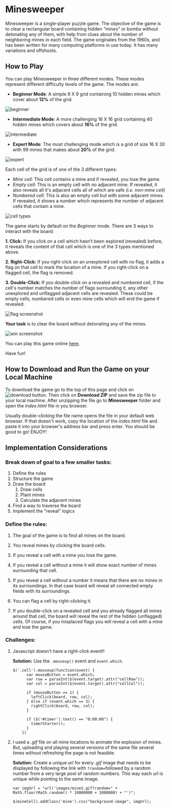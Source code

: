 # Minesweeper

Minesweeper is a single-player puzzle game. The objective of the game is to clear a rectangular board containing hidden *"mines"* or bombs without detonating any of them, with help from clues about the number of neighboring mines in each field. The game originates from the 1960s, and has been written for many computing platforms in use today. It has many variations and offshoots.

## How to Play
You can play Minesweeper in three different modes. These modes represent different difficulty levels of the game. The modes are:

- __Beginner Mode__: A simple 9 X 9 grid containing 10 hidden mines which cover about **12%** of the grid.

![beginner](images/beginner-screenshot.png)

- __Intermediate Mode__: A more challenging 16 X 16 grid containing 40 hidden mines which covers about **16%** of the grid.

![intermediate](images/intermediate-screenshot.png)

- __Expert Mode__: The most challenging mode which is a grid of size 16 X 30 with 99 mines that makes about **20%** of the grid.

![expert](images/expert-screenshot.png)

Each cell of the grid is of one of the 3 different types:

- *Mine cell:* This cell contains a mine and if revealed, you lose the game.
- *Empty cell:* This is an empty cell with no adjacent mine. If revealed, it also reveals all it's adjacent cells all of which are safe *(i.e. non-mine cell)*
- *Numbered cell:* This is also an empty cell but with some adjacent mines. If revealed, it shows a number which represents the number of adjacent cells that contain a mine.

![cell types](images/cell-types.png)

The game starts by default on the *Beginner* mode. There are 3 ways to interact with the board:

**1. Click:** If you click on a cell which hasn't been explored (revealed) before, it reveals the content of that cell which is one of the 3 types mentioned above.

**2. Right-Click:** If you right-click on an unexplored cell with no flag, it adds a flag on that cell to mark the location of a mine. If you right-click on a flagged cell, the flag is removed.

**3. Double-Click:** If you double-click on a revealed and numbered cell, if the cell's number matches the number of flags surrounding it, any other unexplored and unflagged adjacent cells are revealed. These could be empty cells, numbered cells or even mine cells which will end the game if revealed.

![flag screenshot](images/flag-screenshot.png)

**Your task** is to clear the board without detonating any of the mines.

![win screenshot](images/win-screenshot.png)


You can play this game online [here](https://alijy.github.io/Minesweeper/). 

Have fun!


## How to Download and Run the Game on your Local Machine
To download the game go to the top of this page and click on ![download button](images/download-link.png). Then click on **Download ZIP** and save the zip file to your local machine. After unzipping the file go to **Minesweeper** folder and open the *index.html* file in you browser. 

Usually double-clicking the file name opens the file in your default web browser. If that doesn't work, copy the location of the *index.html* file and paste it into your browser's address bar and press enter. You should be good to go! ENJOY!


## Implementation Considerations

### Break down of goal to a few smaller tasks:

1. Define the rules
2. Structure the game
3. Draw the board
	1. Draw cells
	2. Plant mines
	3. Calculate the adjacent mines
7. Find a way to traverse the board
8. Implement the "reveal" logics


### Define the rules:

1. The goal of the game is to find all mines on the board.

2. You reveal mines by clicking the board cells.

3. If you reveal a cell with a mine you lose the game.
4. If you reveal a cell without a mine it will show exact number of mines surrounding that cell.
5. If you reveal a cell without a number it means that there are no mines in its surroundings. In that case board will reveal all connected empty fields with its surroundings.
6. You can flag a cell by right-clicking it.
7. If you double-click on a revealed cell and you already flagged all mines around that cell, the board will reveal the rest of the hidden (unflagged) cells. Of course, if you misplaced flags you will reveal a cell with a mine and lose the game.

### Challenges:

1. Javascript doesn't have a right-click event!!

	**Solution:** Use the ```.mouseup()``` event and ```event.which```.
	
	```
	$('.cell').mouseup(function(event) {
	      var mouseButton = event.which;
	      var row = parseInt($(event.target).attr("cellRow"));
	      var col = parseInt($(event.target).attr("cellCol"));
	
	      if (mouseButton == 1) {
	        leftClick(board, row, col);
	      } else if (event.which == 3) {
	        rightClick(board, row, col);
	      }
	
	      if ($('#timer').text() == "0:00:00") {
	        timerStarter();
	      }
	    })
	
	```


2. I used a *.gif* file on all mine locations to animate the explosion of mines. But, uploading and playing several versions of the same file several times without refreshing the page is not feasible.

	**Solution:** Create a unique url for every *.gif* image that needs to be displayed by following the link with ```?random=```followed by a random number from a very large pool of random numbers. This way each url is unique while pointing to the same image.
	
	```
	var imgUrl = "url('images/mine1.gif?random=" + Math.floor(Math.random() * 10000000 + 1000000) + "')";
	
	$(mineCell).addClass('mine').css("background-image", imgUrl);
	
	```

<!--## TODO
- ~~fix the *Play Again?* button~~
- ~~fix the flagged cells issue~~
- ~~implement the mine count down~~
- ~~implement the timer~~
- ~~implement **rule 7** above~~
- ~~add explosion animation~~
- replace numbers with pictures
- ~~add audio~~
- ~~add media query~~
-->

